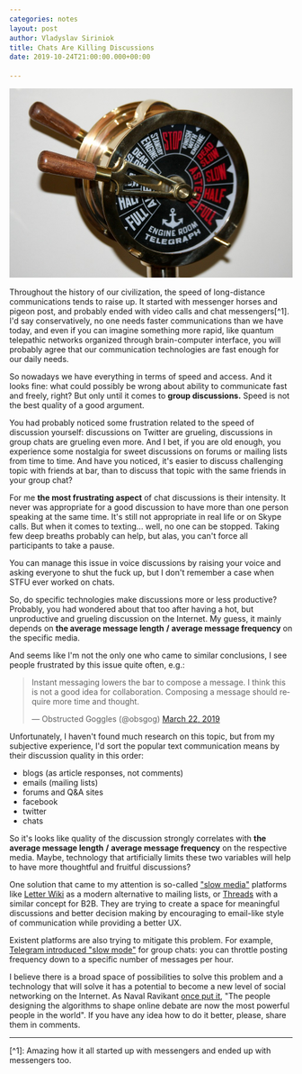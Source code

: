 ```yaml
---
categories: notes
layout: post
author: Vladyslav Siriniok
title: Chats Are Killing Discussions
date: 2019-10-24T21:00:00.000+00:00

---
```

![](/uploads/brass-telegraph-692735_960_720.jpg)

Throughout the history of our civilization, the speed of long-distance communications tends to raise up. It started with messenger horses and pigeon post, and probably ended with video calls and chat messengers\[^1\]. I'd say conservatively, no one needs faster communications than we have today, and even if you can imagine something more rapid, like quantum telepathic networks organized through brain-computer interface, you will probably agree that our communication technologies are fast enough for our daily needs.

So nowadays we have everything in terms of speed and access. And it looks fine: what could possibly be wrong about ability to communicate fast and freely, right? But only until it comes to **group discussions.** Speed is not the best quality of a good argument.

You had probably noticed some frustration related to the speed of discussion yourself: discussions on Twitter are grueling, discussions in group chats are grueling even more. And I bet, if you are old enough, you experience some nostalgia for sweet discussions on forums or mailing lists from time to time. And have you noticed, it's easier to discuss challenging topic with friends at bar, than to discuss that topic with the same friends in your group chat?

For me **the most frustrating aspect** of chat discussions is their intensity. It never was appropriate for a good discussion to have more than one person speaking at the same time. It's still not appropriate in real life or on Skype calls. But when it comes to texting... well, no one can be stopped. Taking few deep breaths probably can help, but alas, you can't force all participants to take a pause.

You can manage this issue in voice discussions by raising your voice and asking everyone to shut the fuck up, but I don't remember a case when STFU ever worked on chats.

So, do specific technologies make discussions more or less productive? Probably, you had wondered about that too after having a hot, but unproductive and grueling discussion on the Internet. My guess, it mainly depends on **the average message length** **/** **average message frequency** on the specific media.

And seems like I'm not the only one who came to similar conclusions, I see people frustrated by this issue quite often, e.g.:

<blockquote class="twitter-tweet" data-lang="en"><p lang="en" dir="ltr">Instant messaging lowers the bar to compose a message. I think this is not a good idea for collaboration. Composing a message should require more time and thought.</p>— Obstructed Goggles (@obsgog) <a href="[https://twitter.com/obsgog/status/1109206383440875526?ref_src=twsrc%5Etfw](https://twitter.com/obsgog/status/1109206383440875526?ref_src=twsrc%5Etfw "https://twitter.com/obsgog/status/1109206383440875526?ref_src=twsrc%5Etfw")">March 22, 2019</a></blockquote>

Unfortunately, I haven't found much research on this topic, but from my subjective experience, I'd sort the popular text communication means by their discussion quality in this order:

* blogs (as article responses, not comments)
* emails (mailing lists)
* forums and Q&A sites
* facebook
* twitter
* chats

So it's looks like quality of the discussion strongly correlates with **the average message length** **/** **average message frequency** on the respective media. Maybe, technology that artificially limits these two variables will help to have more thoughtful and fruitful discussions?

One solution that came to my attention is so-called ["slow media"](https://en.wikipedia.org/wiki/Slow_media) platforms like [Letter Wiki](https://letter.wiki/) as a modern alternative to mailing lists, or [Threads](https://threads.com/) with a similar concept for B2B. They are trying to create a space for meaningful discussions and better decision making by encouraging to email-like style of communication while providing a better UX.

Existent platforms are also trying to mitigate this problem. For example, [Telegram introduced "slow mode"](https://techcrunch.com/2019/08/10/telegram-slow-mode-silent-notifications/) for group chats: you can throttle posting frequency down to a specific number of messages per hour.

I believe there is a broad space of possibilities to solve this problem and a technology that will solve it has a potential to become a new level of social networking on the Internet. As Naval Ravikant [once put it](https://twitter.com/naval/status/1099474932260495360), "The people designing the algorithms to shape online debate are now the most powerful people in the world". If you have any idea how to do it better, please, share them in comments.

***

\[^1\]: Amazing how it all started up with messengers and ended up with messengers too.